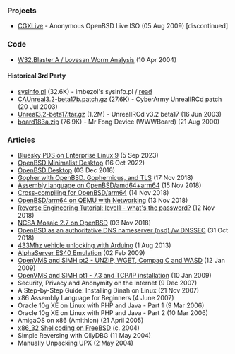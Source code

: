 ### Projects ###

* [CGXLive](projects/cgxlive.html "2009-08-05") - Anonymous OpenBSD Live ISO (05 Aug 2009) [discontinued]

### Code ###

* [W32.Blaster.A / Lovesan Worm Analysis](code/blaster_analysis.html "2004-04-10") (10 Apr 2004)

#### Historical 3rd Party ####

* [sysinfo.pl](code/sysinfo.pl "2005-01-01") (32.6K) - imbezol's sysinfo.pl / [read](https://github.com/danielnechtan/danielnechtan.github.io/blob/main/code/sysinfo.pl)
* [CAUnreal3.2-beta17b.patch.gz](code/CAUnreal3.2-beta17b.patch.gz "2003-07-20") (27.6K) - CyberArmy UnrealIRCd patch (20 Jul 2003)
* [Unreal3.2-beta17.tar.gz](code/Unreal3.2-beta17.tar.gz) (1.2M) - UnrealIRCd v3.2 beta17 (16 Jun 2003)
* [board183a.zip](code/board183a.zip "2000-08-21") (76.9K) - Mr Fong Device (WWWBoard) (21 Aug 2000)


### Articles ###
<a name="Articles"></a>

* [Bluesky PDS on Enterprise Linux 9](articles/bluesky_pds_el9.html "2023-09-5") (5 Sep 2023)
* [OpenBSD Minimalist Desktop](articles/openbsd_minimalist_desktop.html "2022-10-16") (16 Oct 2022)
* [OpenBSD Desktop](articles/openbsd_desktop.html "2018-12-03") (03 Dec 2018)
* [Gopher with OpenBSD, Gophernicus, and TLS](articles/gophernicus.html "2018-11-17") (17 Nov 2018)
* [Assembly language on OpenBSD/amd64+arm64](articles/openbsd_assembly.html "2018-11-15") (15 Nov 2018)
* [Cross-compiling for OpenBSD/arm64](articles/openbsd_crosscompiling_arm64.html "2018-11-14") (14 Nov 2018)
* [OpenBSD/arm64 on QEMU with Networking](articles/openbsd_arm64_qemu.html "2018-11-13") (13 Nov 2018)
* [Reverse Engineering Tutorial: level1 - what's the password?](articles/RET_level1.html "2018-11-12") (12 Nov 2018)
* [NCSA Mosaic 2.7 on OpenBSD](articles/openbsd_ncsa_mosaic.html "2018-11-03") (03 Nov 2018)
* [OpenBSD as an authoritative DNS nameserver (nsd) /w DNSSEC](articles/openbsd_nameserver.html "2018-10-31") (31 Oct 2018)
* [433Mhz vehicle unlocking with Arduino](articles/arduino_433mhz.html "2013-08-01") (1 Aug 2013)
* [AlphaServer ES40 Emulation](articles/alphaserver_es40_emu.html "2009-02-02") (02 Feb 2009)
* [OpenVMS and SIMH pt2 - UNZIP, WGET, Compaq C and WASD](articles/openvms_simh_2.html "2009-01-12") (12 Jan 2009)
* [OpenVMS and SIMH pt1 - 7.3 and TCP/IP installation](articles/openvms_simh_1.html "2009-01-10") (10 Jan 2009)
* Security, Privacy and Anonymity on the Internet (9 Dec 2007)
* A Step-by-Step Guide: Installing Dinah on Linux (21 Nov 2007)
* x86 Assembly Language for Beginners (4 June 2007)
* Oracle 10g XE on Linux with PHP and Java - Part 1 (9 Mar 2006)
* Oracle 10g XE on Linux with PHP and Java - Part 2 (10 Mar 2006)
* AmigaOS on x86 (Amithlon) (21 April 2005)
* [x86_32 Shellcoding on FreeBSD](articles/shellcoding_on_freebsd.html "2004-06-01") (c. 2004)
* Simple Reversing with OllyDBG (11 May 2004)
* Manually Unpacking UPX (2 May 2004)
